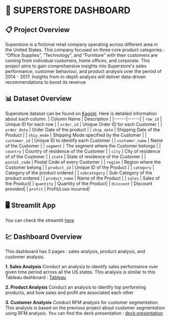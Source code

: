 # 🛒 SUPERSTORE DASHBOARD
## 📋 Project Overview
Superstore is a fictional retail company operating across different area in the United States. This company focused on three core product categories : “Office Supplies”, “Technology”, and “Furniture” with their customers are coming from individual customers, home offices, and corporate. This project aims to gain comprehensive insights into Superstore's sales performance, customer behaviour, and product analysis over the period of 2014 - 2017. Insights from in-depth analysis will deliver data-driven recommendations to boost its revenue

## 📊 Dataset Overview
Superstore dataset can be found on [Kaggle](https://www.kaggle.com/datasets/vivek468/superstore-dataset-final). Here is detailed information about each column.
| Column Name | Description |
|------|------|
| `row_id` | Unique ID for each row  |
| `order_id` | Unique Order ID for each Customer  |
| `order_date` |  Order Date of the product |
| `ship_date` |  Shipping Date of the Product   |
| `ship_mode` | Shipping Mode specified by the Customer   |
| `customer_id` |  Unique ID to identify each Customer   |
| `customer_name` | Name of the Customer  |
| `segment` |  The segment where the Customer belongs  |
| `country` |  Country of residence of the Customer   |
| `city` | City of residence of of the Customer  |
| `state` | State of residence of the Customer   |
| `postal_code` |  Postal Code of every Customer  |
| `region` | Region where the Customer belong |
| `product_id` |  Unique ID of the Product  |
| `category` | Category of the product ordered  |
| `subcategory` | Sub-Category of the product ordered   |
| `product_name` |  Name of the Product  |
| `sales` |  Sales of the Product|
| `quantity` | Quantity of the Product|
| `discount` | Discount provided|
| `profit` |  Profit/Loss incurred|

## 🖥 Streamlit App
You can check the streamlit [here](https://superstore-viz.streamlit.app/)

## 💹 Dashboard Overview
This dashboard has 3 pages : sales analysis, product analysis, and customer analysis.

**1. Sales Analysis**
Conduct an analysis to identify sales performance over given time period across all the US states. This analysis is similar to this Tableau dashboard : [Tableau](https://public.tableau.com/app/profile/dinda.raraswati/viz/SuperstoreSalesDashboard_17499792202250/Dashboard1)

**2. Product Analysis**
Conduct an analysis to identify top performing products, and how sales and profit are associated each other

**3. Customer Analysis**
Conduct RFM analysis for customer segmentation. This analysis is based on the previous project about customer segmentation using RFM analysis. You can find the deck presentation : [deck presentation](https://docs.google.com/presentation/d/1ElsUqBNdeptksL12VPo_ZNioSdLFaSfoBaSlgAf-hP4/edit)

 
